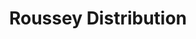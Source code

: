 ---
title: "Roussey Distribution"
url: /pagny-sur-moselle/roussey-distribution/
shop: réparation de voitures
---